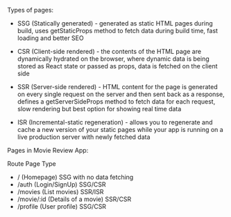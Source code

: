 Types of pages:

- SSG (Statically generated) - generated as static HTML pages during build, uses getStaticProps method to fetch data during build time, fast loading and better SEO

- CSR (Client-side rendered) - the contents of the HTML page are dynamically hydrated on the browser, where dynamic data is being stored as React state or passed as props, data is fetched on the client side

- SSR (Server-side rendered) - HTML content for the page is generated on every single request on the server and then sent back as a response, defines a getServerSideProps method to fetch data for each request, slow rendering but best option for showing real time data 

- ISR (Incremental-static regeneration) - allows you to regenerate and cache a new version of your static pages while your app is running on a live production server with newly fetched data 


Pages in Movie Review App:

  Route                             Page Type 
- / (Homepage)                      SSG with no data fetching
- /auth (Login/SignUp)              SSG/CSR
- /movies (List movies)             SSR/ISR
- /movie/:id (Details of a movie)   SSR/CSR
- /profile (User profile)           SSG/CSR